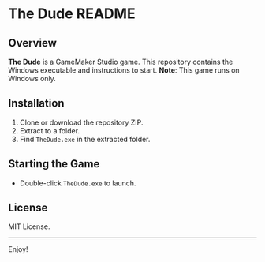 # The Dude README

## Overview

**The Dude** is a GameMaker Studio game. This repository contains the Windows executable and instructions to start. **Note**: This game runs on Windows only.

## Installation

1. Clone or download the repository ZIP.
2. Extract to a folder.
3. Find `TheDude.exe` in the extracted folder.

## Starting the Game

- Double-click `TheDude.exe` to launch.

## License

MIT License.

---

Enjoy!